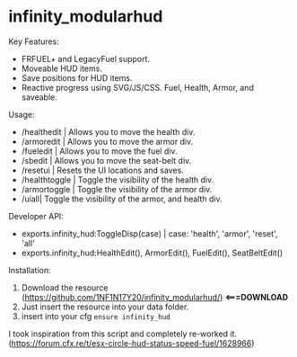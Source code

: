 # infinity_modularhud

Key Features:
* FRFUEL+ and LegacyFuel support.
* Moveable HUD items. 
* Save positions for HUD items. 
* Reactive progress using SVG/JS/CSS. Fuel, Health, Armor, and saveable.

Usage:
* /healthedit | Allows you to move the health div.
* /armoredit | Allows you to move the armor div.
* /fueledit | Allows you to move the fuel div.
* /sbedit | Allows you to move the seat-belt div.
* /resetui | Resets the UI locations and saves.
* /healthtoggle | Toggle the visibility of the health div.
* /armortoggle | Toggle the visibility of the armor div.
* /uiall| Toggle the visibility of the armor, and health div.

Developer API:
* exports.infinity_hud:ToggleDisp(case) | case: 'health', 'armor', 'reset', 'all'
* exports.infinity_hud:HealthEdit(), ArmorEdit(), FuelEdit(), SeatBeltEdit()

Installation:

1. Download the resource (https://github.com/1NF1N17Y20/infinity_modularhud/) **<===DOWNLOAD**
2. Just insert the resource into your data folder.
3. insert into your cfg `ensure infinity_hud`

I took inspiration from this script and completely re-worked it. (https://forum.cfx.re/t/esx-circle-hud-status-speed-fuel/1628966)

